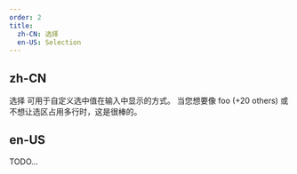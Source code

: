 ```yaml
---
order: 2
title:
  zh-CN: 选择
  en-US: Selection
---
```


## zh-CN

选择 可用于自定义选中值在输入中显示的方式。 当您想要像 foo (+20 others) 或不想让选区占用多行时，这是很棒的。

## en-US
TODO...